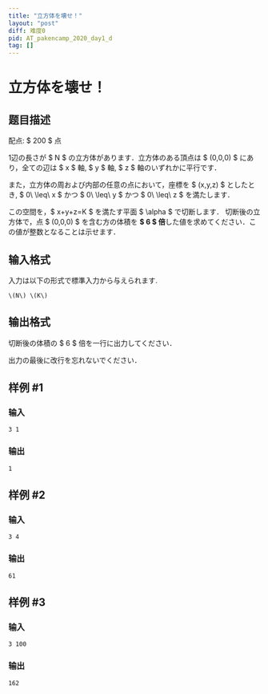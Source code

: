 ```yaml
---
title: "立方体を壊せ！"
layout: "post"
diff: 难度0
pid: AT_pakencamp_2020_day1_d
tag: []
---
```


# 立方体を壊せ！

## 题目描述

[problemUrl]: https://atcoder.jp/contests/pakencamp-2020-day1/tasks/pakencamp_2020_day1_d

配点: $ 200 $ 点

1辺の長さが $ N $ の立方体があります．立方体のある頂点は $ (0,0,0) $ にあり，全ての辺は $ x $ 軸, $ y $ 軸, $ z $ 軸のいずれかに平行です．

また，立方体の周および内部の任意の点において，座標を $ (x,y,z) $ としたとき, $ 0\ \leq\ x $ かつ $ 0\ \leq\ y $ かつ $ 0\ \leq\ z $ を満たします．

この空間を，$ x+y+z=K $ を満たす平面 $ \alpha $ で切断します． 切断後の立方体で，点 $ (0,0,0) $ を含む方の体積を **$ 6 $ 倍**した値を求めてください．この値が整数となることは示せます．

## 输入格式

入力は以下の形式で標準入力から与えられます.

 ```
\(N\) \(K\)
```

## 输出格式

切断後の体積の $ 6 $ 倍を一行に出力してください．

出力の最後に改行を忘れないでください．

## 样例 #1

### 输入

```
3 1
```

### 输出

```
1
```

## 样例 #2

### 输入

```
3 4
```

### 输出

```
61
```

## 样例 #3

### 输入

```
3 100
```

### 输出

```
162
```

